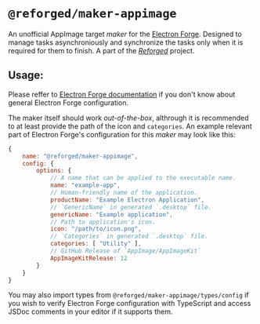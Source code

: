 # `@reforged/maker-appimage`

An unofficial AppImage target *maker* for the [Electron Forge][1]. Designed to
manage tasks asynchroniously and synchronize the tasks only when it is required
for them to finish. A part of the [*Reforged*][2] project.

## Usage:

Please reffer to [Electron Forge documentation][3] if you don't know about
general Electron Forge configuration.

The maker itself should work *out-of-the-box*, althrough it is recommended to
at least provide the path of the icon and `categories`. An example relevant part
of Electron Forge's configuration for this *maker* may look like this:
```js
{
    name: "@reforged/maker-appimage",
    config: {
        options: {
            // A name that can be applied to the executable name.
            name: "example-app",
            // Human-friendly name of the application.
            productName: "Example Electron Application",
            // `GenericName` in generated `.desktop` file.
            genericName: "Example application",
            // Path to application's icon.
            icon: "/path/to/icon.png",
            // `Categories` in generated `.desktop` file.
            categories: [ "Utility" ],
            // GitHub Release of `AppImage/AppImageKit`
            AppImageKitRelease: 12
        }
    }
}
```

You may also import types from `@reforged/maker-appimage/types/config` if you
wish to verify Electron Forge configuration with TypeScript and access JSDoc
comments in your editor if it supports them.

[1]: https://github.com/electron-userland/electron-forge
[2]: https://github.com/SpacingBat3/ReForged
[3]: https://www.electronforge.io/configuration